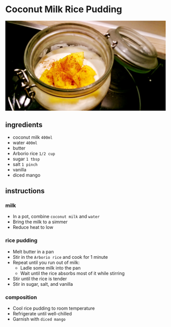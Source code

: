 # Coconut Milk Rice Pudding

![Photo](coconut-milk-rice-pudding.jpg)

## ingredients

- coconut milk `400ml`
- water `400ml`
- butter
- Arborio rice `1/2 cup`
- sugar `1 tbsp`
- salt `1 pinch`
- vanilla
- diced mango

## instructions

### milk

- In a pot, combine `coconut milk` and `water`
- Bring the milk to a simmer
- Reduce heat to low

### rice pudding

- Melt butter in a pan
- Stir in the `Arborio rice` and cook for 1 minute
- Repeat until you run out of milk:
	- Ladle some milk into the pan
	- Wait until the rice absorbs most of it while stirring
- Stir until the rice is tender
- Stir in sugar, salt, and vanilla

### composition

- Cool rice pudding to room temperature
- Refrigerate until well-chilled
- Garnish with `diced mango`